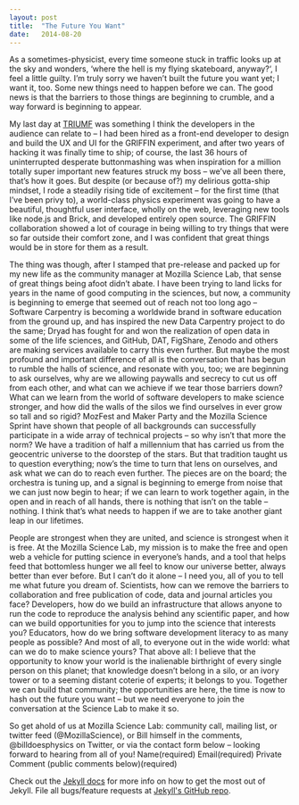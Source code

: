 ```yaml
---
layout: post
title:  "The Future You Want"
date:   2014-08-20
---
```


As a sometimes-physicist, every time someone stuck in traffic looks up at the sky and wonders, ‘where the hell is my flying skateboard, anyway?‘, I feel a little guilty.  I’m truly sorry we haven’t built the future you want yet; I want it, too.  Some new things need to happen before we can.  The good news is that the barriers to those things are beginning to crumble, and a way forward is beginning to appear.

My last day at [TRIUMF][triumf] was something I think the developers in the audience can relate to – I had been hired as a front-end developer to design and build the UX and UI for the GRIFFIN experiment, and after two years of hacking it was finally time to ship; of course, the last 36 hours of uninterrupted desperate buttonmashing was when inspiration for a million totally super important new features struck my boss – we’ve all been there, that’s how it goes.  But despite (or because of?) my delirious gotta-ship mindset, I rode a steadily rising tide of excitement – for the first time (that I’ve been privy to), a world-class physics experiment was going to have a beautiful, thoughtful user interface, wholly on the web, leveraging new tools like node.js and Brick, and developed entirely open source.  The GRIFFIN collaboration showed a lot of courage in being willing to try things that were so far outside their comfort zone, and I was confident that great things would be in store for them as a result.

The thing was though, after I stamped that pre-release and packed up for my new life as the community manager at Mozilla Science Lab, that sense of great things being afoot didn’t abate.   I have been trying to land licks for years in the name of good computing in the sciences, but now, a community is beginning to emerge that seemed out of reach not too long ago – Software Carpentry is becoming a worldwide brand in software education from the ground up, and has inspired the new Data Carpentry project to do the same; Dryad has fought for and won the realization of open data in some of the life sciences, and GitHub, DAT, FigShare, Zenodo and others are making services available to carry this even further.  But maybe the most profound and important difference of all is the conversation that has begun to rumble the halls of science, and resonate with you, too; we are beginning to ask ourselves, why are we allowing paywalls and secrecy to cut us off from each other, and what can we achieve if we tear those barriers down?  What can we learn from the world of software developers to make science stronger, and how did the walls of the silos we find ourselves in ever grow so tall and so rigid?  MozFest and Maker Party and the Mozilla Science Sprint have shown that people of all backgrounds can successfully participate in a wide array of technical projects – so why isn’t that more the norm?   We have a tradition of half a millennium that has carried us from the geocentric universe to the doorstep of the stars.  But that tradition taught us to question everything; now’s the time to turn that lens on ourselves, and ask what we can do to reach even further.  The pieces are on the board; the orchestra is tuning up, and a signal is beginning to emerge from noise that we can just now begin to hear; if we can learn to work together again, in the open and in reach of all hands, there is nothing that isn’t on the table – nothing.  I think that’s what needs to happen if we are to take another giant leap in our lifetimes.

People are strongest when they are united, and science is strongest when it is free.  At the Mozilla Science Lab, my mission is to make the free and open web a vehicle for putting science in everyone’s hands, and a tool that helps feed that bottomless hunger we all feel to know our universe better, always better than ever before.  But I can’t do it alone – I need you, all of you to tell me what future you dream of.  Scientists, how can we remove the barriers to collaboration and free publication of code, data and journal articles you face?  Developers, how do we build an infrastructure that allows anyone to run the code to reproduce the analysis behind any scientific paper, and how can we build opportunities for you to jump into the science that interests you?  Educators, how do we bring software development literacy to as many people as possible?  And most of all, to everyone out in the wide world: what can we do to make science yours?  That above all: I believe that the opportunity to know your world is the inalienable birthright of every single person on this planet; that knowledge doesn’t belong in a silo, or an ivory tower or to a seeming distant coterie of experts; it belongs to you.  Together we can build that community; the opportunities are here, the time is now to hash out the future you want – but we need everyone to join the conversation at the Science Lab to make it so.

So get ahold of us at Mozilla Science Lab: community call, mailing list, or twitter feed (@MozillaScience), or Bill himself in the comments, @billdoesphysics on Twitter, or via the contact form below – looking forward to hearing from all of you!
Name(required)
Email(required)
Private Comment (public comments below)(required)



Check out the [Jekyll docs][jekyll] for more info on how to get the most out of Jekyll. File all bugs/feature requests at [Jekyll's GitHub repo][jekyll-gh].

[triumf]: http://www.triumf.ca/
[jekyll-gh]: https://github.com/mojombo/jekyll
[jekyll]:    http://jekyllrb.com
